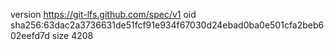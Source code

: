 version https://git-lfs.github.com/spec/v1
oid sha256:63dac2a3736631de51fcf91e934f67030d24ebad0ba0e501cfa2beb602eefd7d
size 4208
